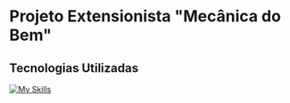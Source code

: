 # Projeto Extensionista "Mecânica do Bem"
## Tecnologias Utilizadas
[![My Skills](https://skills.thijs.gg/icons?i=bootstrap,html,css,js,nodejs,mongodb,mysql)](https://skills.thijs.gg)
